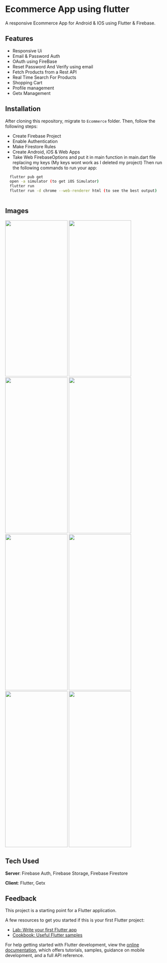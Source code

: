 # Ecommerce App using flutter
A responsive Ecommerce App for Android & IOS using Flutter & Firebase.
## Features
- Responsive Ui
- Email & Password Auth
- OAuth using FireBase
- Reset Password And Verify using email
- Fetch Products from a Rest API
- Real Time Search For Products
- Shopping Cart
- Profile management
- Getx Management
## Installation
After cloning this repository, migrate to ```Ecommerce``` folder. Then, follow the following steps:
- Create Firebase Project
- Enable Authentication
- Make Firestore Rules
- Create Android, iOS & Web Apps
- Take Web FirebaseOptions and put it in main function in main.dart file replacing my keys (My keys wont work as I deleted my project)
  Then run the following commands to run your app:
```bash
  flutter pub get
  open -a simulator (to get iOS Simulator)
  flutter run
  flutter run -d chrome --web-renderer html (to see the best output)
  
```
## Images 
<img src="https://user-images.githubusercontent.com/62154001/201548295-55fe7cad-3079-4ad5-bc41-67db16d4e920.jpg" width="200" height="500" />
<img src="https://user-images.githubusercontent.com/62154001/201548298-fef2899f-f268-405d-ae41-e4a3b98bb1ed.jpg" width="200" height="500" />
<img src="https://user-images.githubusercontent.com/62154001/201548300-6392c24f-7d50-4665-8b5f-744f1cb5cd39.jpg" width="200" height="500" />
<img src="https://user-images.githubusercontent.com/62154001/201548301-ff2a5920-d4d1-42ae-a196-3afd52a50ad7.jpg" width="200" height="500" />
<img src="https://user-images.githubusercontent.com/62154001/201548303-5b791711-35a1-4ab8-a612-0ddf89aa634b.jpg" width="200" height="500" />
<img src="https://user-images.githubusercontent.com/62154001/201548305-e620a75c-ed01-4f76-9a70-8e75f850cbad.jpg" width="200" height="500" />
<img src="https://user-images.githubusercontent.com/62154001/201548306-32b9e1b3-1db8-4d0c-8692-f99d21da71c1.jpg" width="200" height="500" />
<img src="https://user-images.githubusercontent.com/62154001/201548307-dc6f3ec8-1848-4298-98fa-4795c1865e39.jpg" width="200" height="500" />




## Tech Used
**Server**: Firebase Auth, Firebase Storage, Firebase Firestore

**Client**: Flutter, Getx

## Feedback

This project is a starting point for a Flutter application.

A few resources to get you started if this is your first Flutter project:

- [Lab: Write your first Flutter app](https://docs.flutter.dev/get-started/codelab)
- [Cookbook: Useful Flutter samples](https://docs.flutter.dev/cookbook)

For help getting started with Flutter development, view the
[online documentation](https://docs.flutter.dev/), which offers tutorials,
samples, guidance on mobile development, and a full API reference.

